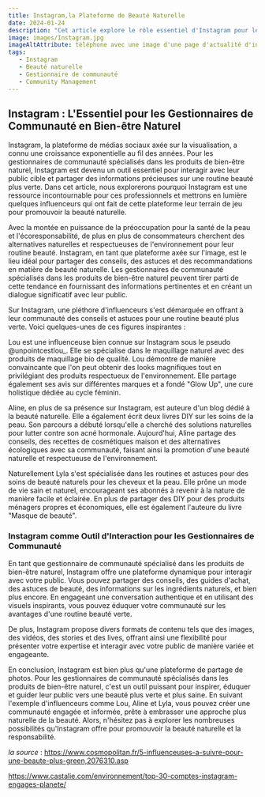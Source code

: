 ```yaml
---
title: Instagram,la Plateforme de Beauté Naturelle
date: 2024-01-24
description: "Cet article explore le rôle essentiel d'Instagram pour les gestionnaires de communauté spécialisés dans les produits de bien-être naturel. Il met en lumière des influenceurs inspirants et offre des conseils pour interagir avec la communauté, promouvoir la beauté naturelle et éduquer sur les avantages d'une routine verte."
image: images/Instagram.jpg
imageAltAttribute: téléphone avec une image d'une page d'actualité d'instagram
tags:
   - Instagram
   - Beauté naturelle
   - Gestionnaire de communauté
   - Community Management
---
```


## Instagram : L'Essentiel pour les Gestionnaires de Communauté en Bien-être Naturel

Instagram, la plateforme de médias sociaux axée sur la visualisation, a connu une croissance exponentielle au fil des années. Pour les gestionnaires de communauté spécialisés dans les produits de bien-être naturel, Instagram est devenu un outil essentiel pour interagir avec leur public cible et partager des informations précieuses sur une routine beauté plus verte. Dans cet article, nous explorerons pourquoi Instagram est une ressource incontournable pour ces professionnels et mettrons en lumière quelques influenceurs qui ont fait de cette plateforme leur terrain de jeu pour promouvoir la beauté naturelle.

Avec la montée en puissance de la préoccupation pour la santé de la peau et l'écoresponsabilité, de plus en plus de consommateurs cherchent des alternatives naturelles et respectueuses de l'environnement pour leur routine beauté. Instagram, en tant que plateforme axée sur l'image, est le lieu idéal pour partager des conseils, des astuces et des recommandations en matière de beauté naturelle. Les gestionnaires de communauté spécialisés dans les produits de bien-être naturel peuvent tirer parti de cette tendance en fournissant des informations pertinentes et en créant un dialogue significatif avec leur public.

Sur Instagram, une pléthore d'influenceurs s'est démarquée en offrant à leur communauté des conseils et astuces pour une routine beauté plus verte. Voici quelques-unes de ces figures inspirantes :

Lou est une influenceuse bien connue sur Instagram sous le pseudo @unpointcestlou_. Elle se spécialise dans le maquillage naturel avec des produits de maquillage bio de qualité. Lou démontre de manière convaincante que l'on peut obtenir des looks magnifiques tout en privilégiant des produits respectueux de l'environnement. Elle partage également ses avis sur différentes marques et a fondé "Glow Up", une cure holistique dédiée au cycle féminin.

Aline, en plus de sa présence sur Instagram, est auteure d'un blog dédié à la beauté naturelle. Elle a également écrit deux livres DIY sur les soins de la peau. Son parcours a débuté lorsqu'elle a cherché des solutions naturelles pour lutter contre son acné hormonale. Aujourd'hui, Aline partage des conseils, des recettes de cosmétiques maison et des alternatives écologiques avec sa communauté, faisant ainsi la promotion d'une beauté naturelle et respectueuse de l'environnement.

Naturellement Lyla s'est spécialisée dans les routines et astuces pour des soins de beauté naturels pour les cheveux et la peau. Elle prône un mode de vie sain et naturel, encourageant ses abonnés à revenir à la nature de manière facile et éclairée. En plus de partager des DIY pour des produits ménagers propres et économiques, elle est également l'auteure du livre "Masque de beauté".

### **Instagram comme Outil d'Interaction pour les Gestionnaires de Communauté**

En tant que gestionnaire de communauté spécialisé dans les produits de bien-être naturel, Instagram offre une plateforme dynamique pour interagir avec votre public. Vous pouvez partager des conseils, des guides d'achat, des astuces de beauté, des informations sur les ingrédients naturels, et bien plus encore. En engageant une conversation authentique et en utilisant des visuels inspirants, vous pouvez éduquer votre communauté sur les avantages d'une routine beauté verte.

De plus, Instagram propose divers formats de contenu tels que des images, des vidéos, des stories et des lives, offrant ainsi une flexibilité pour présenter votre expertise et interagir avec votre public de manière variée et engageante.

En conclusion, Instagram est bien plus qu'une plateforme de partage de photos. Pour les gestionnaires de communauté spécialisés dans les produits de bien-être naturel, c'est un outil puissant pour inspirer, éduquer et guider leur public vers une beauté plus verte et plus saine. En suivant l'exemple d'influenceurs comme Lou, Aline et Lyla, vous pouvez créer une communauté engagée et informée, prête à embrasser une approche plus naturelle de la beauté. Alors, n'hésitez pas à explorer les nombreuses possibilités qu'Instagram offre pour promouvoir la beauté naturelle et la responsabilité.

*la source* : https://www.cosmopolitan.fr/5-influenceuses-a-suivre-pour-une-beaute-plus-green,2076310.asp

https://www.castalie.com/environnement/top-30-comptes-instagram-engages-planete/
